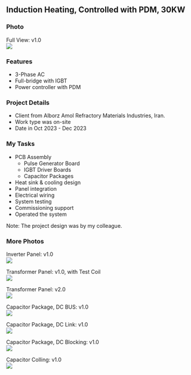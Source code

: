 ## Induction Heating, Controlled with PDM, 30KW

### Photo
Full View: v1.0  
![](https://s32.picofile.com/file/8477571292/Full1.jpg)

### Features
- 3-Phase AC
- Full-bridge with IGBT
- Power controller with PDM

### Project Details
- Client from Alborz Amol Refractory Materials Industries, Iran.
- Work type was on-site
- Date in Oct 2023 - Dec 2023
 
### My Tasks
- PCB Assembly
  - Pulse Generator Board
  - IGBT Driver Boards
  - Capacitor Packages
- Heat sink & cooling design
- Panel integration
- Electrical wiring
- System testing
- Commissioning support
- Operated the system

Note: The project design was by my colleague. 

### More Photos
Inverter Panel: v1.0  
![](https://s32.picofile.com/file/8477581334/InverterPanel_v1_0.jpg)

Transformer Panel: v1.0, with Test Coil  
![](https://s32.picofile.com/file/8477841442/TransformerPanel_v1_0_TestCoil.jpg)

Transformer Panel: v2.0  
![](https://s32.picofile.com/file/8477571368/TransformerPanel_v2_0.jpg)

Capacitor Package, DC BUS: v1.0  
![](https://s32.picofile.com/file/8477581142/Capacitor_Package_DC_Bus_v1_0.jpg)

Capacitor Package, DC Link: v1.0  
![](https://s32.picofile.com/file/8477581150/Capacitor_Package_DC_Link_v1_0.jpg)

Capacitor Package, DC Blocking: v1.0  
![](https://s32.picofile.com/file/8477581126/Capacitor_Package_DC_Blocking_v1_0.jpg)

Capacitor Colling: v1.0  
![](https://s32.picofile.com/file/8477841668/CacitorCooling_v1_0.jpg)

